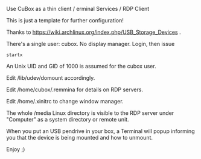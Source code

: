 Use CuBox as a thin client / erminal Services / RDP Client

This is just a template for further configuration!

Thanks to https://wiki.archlinux.org/index.php/USB_Storage_Devices .

There's a single user: cubox. No display manager. Login, then issue

    startx

An Unix UID and GID of 1000 is assumed for the cubox user.

Edit /lib/udev/domount accordingly.

Edit /home/cubox/.remmina for details on RDP servers.

Edit /home/.xinitrc to change window manager.

The whole /media Linux directory is visible to the RDP server under 
"Computer" as a system directory or remote unit.

When you put an USB pendrive in your box, a Terminal will popup informing 
you that the device is being mounted and how to unmount.

Enjoy ;)
